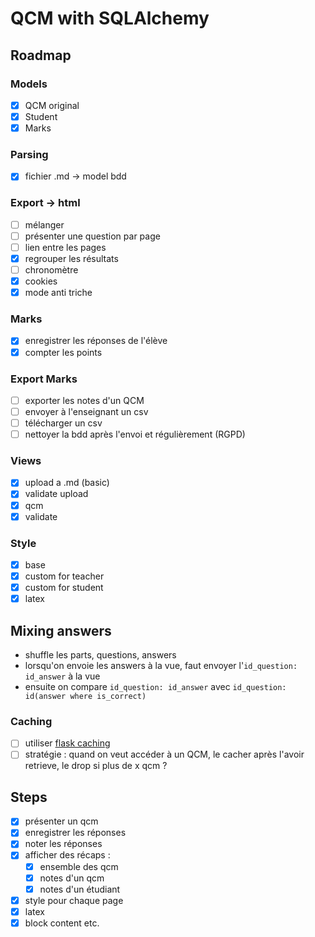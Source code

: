 # QCM with SQLAlchemy


## Roadmap

### Models

- [x] QCM original
- [x] Student
- [x] Marks

### Parsing

- [x] fichier .md -> model bdd

### Export -> html

- [ ] mélanger
- [ ] présenter une question par page
- [ ] lien entre les pages
- [x] regrouper les résultats
- [ ] chronomètre
- [x] cookies
- [x] mode anti triche

### Marks

- [x] enregistrer les réponses de l'élève
- [x] compter les points

### Export Marks

- [ ] exporter les notes d'un QCM
- [ ] envoyer à l'enseignant un csv
- [ ] télécharger un csv
- [ ] nettoyer la bdd après l'envoi et régulièrement (RGPD)

### Views

- [x] upload a .md (basic)
- [x] validate upload
- [x] qcm
- [x] validate

### Style

- [x] base
- [x] custom for teacher
- [x] custom for student
- [x] latex

## Mixing answers

* shuffle les parts, questions, answers
* lorsqu'on envoie les answers à la vue, faut envoyer l'`id_question: id_answer` à la vue
* ensuite on compare `id_question: id_answer` avec `id_question: id(answer where is_correct)`


### Caching

- [ ] utiliser [flask caching](https://flask-caching.readthedocs.io/en/latest/)
- [ ] stratégie : quand on veut accéder à un QCM, le cacher après l'avoir retrieve, le drop si plus de x qcm ?

## Steps

- [x] présenter un qcm
- [x] enregistrer les réponses
- [x] noter les réponses
- [x] afficher des récaps : 
    - [x] ensemble des qcm
    - [x] notes d'un qcm
    - [x] notes d'un étudiant
- [x] style pour chaque page
- [x] latex
- [x] block content etc.

